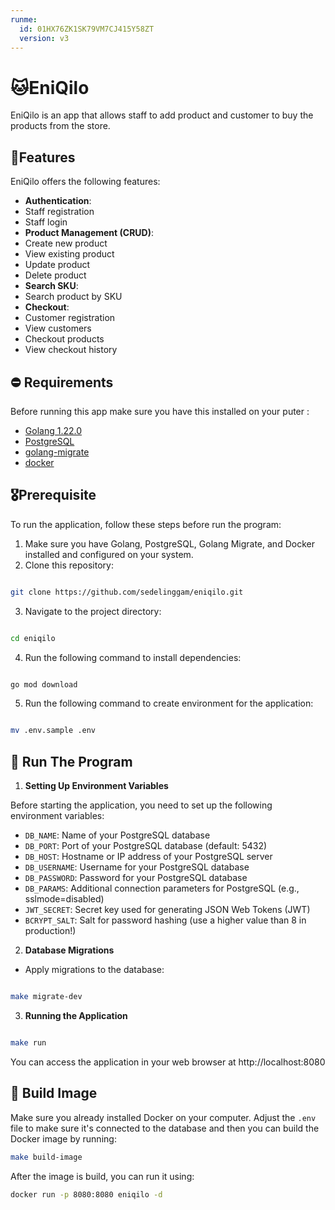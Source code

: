 ```yaml
---
runme:
  id: 01HX76ZK1SK79VM7CJ415Y58ZT
  version: v3
---
```


# 🐱EniQilo

EniQilo is an app that allows staff to add product and customer to buy the products from the store.

## 🌟Features

EniQilo offers the following features:

- **Authentication**:
- Staff registration
- Staff login
- **Product Management (CRUD)**:
- Create new product
- View existing product
- Update product
- Delete product
- **Search SKU**:
- Search product by SKU
- **Checkout**:
- Customer registration
- View customers
- Checkout products
- View checkout history

## ⛔️ Requirements

Before running this app make sure you have this installed on your puter :

- [Golang 1.22.0](https://go.dev/dl/)
- [PostgreSQL](https://www.postgresql.org/download/)
- [golang-migrate](https://github.com/golang-migrate/migrate)
- [docker](https://docs.docker.com/engine/install/ubuntu/)

## 🎖Prerequisite

To run the application, follow these steps before run the program:

1. Make sure you have Golang, PostgreSQL, Golang Migrate, and Docker installed and configured on your system.
2. Clone this repository:

```bash {"id":"01HXBJ7XEECXDYSM92BBJFY4V5"}

git clone https://github.com/sedelinggam/eniqilo.git

```

3. Navigate to the project directory:

```bash {"id":"01HXBJ7XEECXDYSM92BC18F9P1"}

cd eniqilo

```

4. Run the following command to install dependencies:

```bash {"id":"01HXBJ7XEECXDYSM92BDDP7D4A"}

go mod download

```

5. Run the following command to create environment for the application:

```bash {"id":"01HXBJ7XEECXDYSM92BG3X43GZ"}

mv .env.sample .env

```

## 🚀 Run The Program

1. **Setting Up Environment Variables**

Before starting the application, you need to set up the following environment variables:

- `DB_NAME`: Name of your PostgreSQL database
- `DB_PORT`: Port of your PostgreSQL database (default: 5432)
- `DB_HOST`: Hostname or IP address of your PostgreSQL server
- `DB_USERNAME`: Username for your PostgreSQL database
- `DB_PASSWORD`: Password for your PostgreSQL database
- `DB_PARAMS`: Additional connection parameters for PostgreSQL (e.g., sslmode=disabled)
- `JWT_SECRET`: Secret key used for generating JSON Web Tokens (JWT)
- `BCRYPT_SALT`: Salt for password hashing (use a higher value than 8 in production!)

2. **Database Migrations**

- Apply migrations to the database:

```bash {"id":"01HXBJ7XEECXDYSM92BKBXS47Z"}

make migrate-dev

```

3. **Running the Application**

```bash {"id":"01HXBJ7XEECXDYSM92BNS4FSD8"}

make run

```

You can access the application in your web browser at http://localhost:8080

## 🐋 Build Image

Make sure you already installed Docker on your computer.
Adjust the `.env` file to make sure it's connected to the database and then you can build the Docker image by running:
```bash
make build-image
```

After the image is build, you can run it using:
```bash
docker run -p 8080:8080 eniqilo -d
```